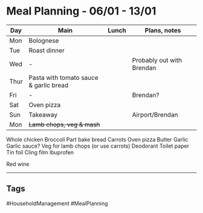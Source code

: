 # Meal Planning - 06/01 - 13/01

| Day  | Main                                   | Lunch | Plans, notes              |
| ---- | -------------------------------------- | ----- | ------------------------- |
| Mon  | Bolognese                              |       |                           |
| Tue  | Roast dinner                           |       |                           |
| Wed  | -                                      |       | Probably out with Brendan |
| Thur | Pasta with tomato sauce & garlic bread |       |                           |
| Fri  | -                                      |       | Brendan?                  |
| Sat  | Oven pizza                             |       |                           |
| Sun  | Takeaway                               |       | Airport/Brendan           |
| Mon  | ~~Lamb chops, veg & mash~~             |       |                           |


Whole chicken
Broccoli
Part bake bread
Carrots
Oven pizza
Butter
Garlic
Garlic sauce?
Veg for lamb chops (or use carrots)
Deodorant
Toilet paper
Tin foil
Cling film
Ibuprofen

Red wine

---
## Tags

#HouseholdManagement #MealPlanning